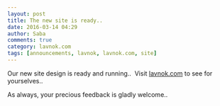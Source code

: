 ```yaml
---
layout: post
title: The new site is ready..
date: 2016-03-14 04:29
author: Saba
comments: true
category: lavnok.com
tags: [announcements, lavnok, lavnok.com, site]
---
```

<p>Our new site design is ready and running..  Visit <a title="lavnok.com" href="http://lavnok.com" target="_blank">lavnok.com</a> to see for yourselves..</p><p>As always, your precious feedback is gladly welcome..</p>
